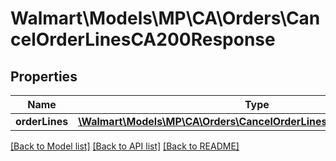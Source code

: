 # Walmart\Models\MP\CA\Orders\CancelOrderLinesCA200Response

## Properties

Name | Type | Description | Notes
------------ | ------------- | ------------- | -------------
**orderLines** | [**\Walmart\Models\MP\CA\Orders\CancelOrderLinesCARequestOrderLines**](CancelOrderLinesCARequestOrderLines.md) |  |


[[Back to Model list]](./) [[Back to API list]](../../../../../README.md#supported-apis) [[Back to README]](../../../../../README.md)
